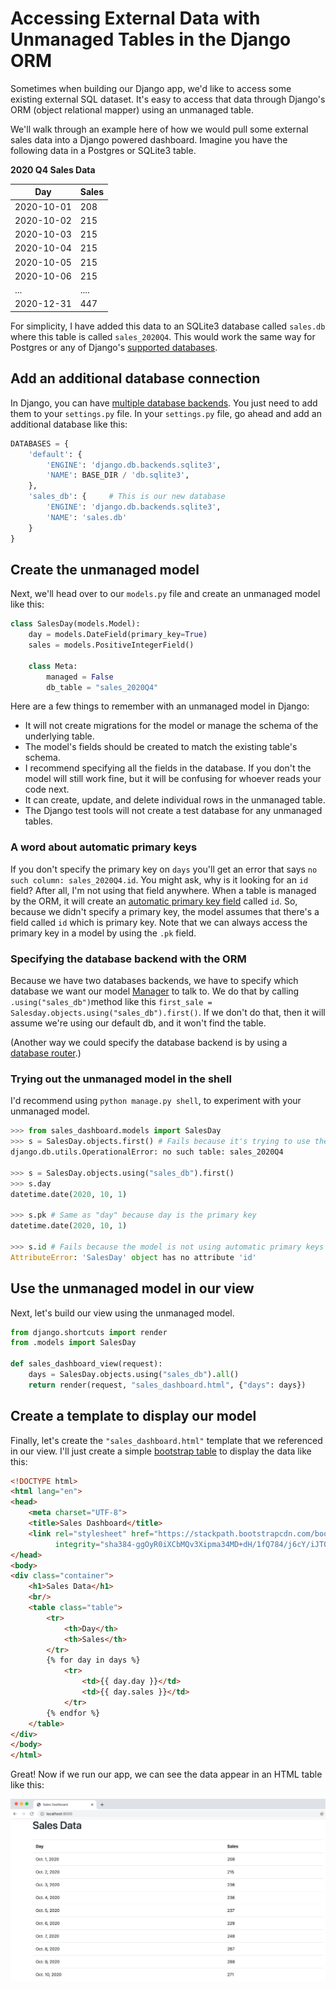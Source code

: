 # Accessing External Data with Unmanaged Tables in the Django ORM

Sometimes when building our Django app, we'd like to access some existing external SQL dataset. It's easy
to access that data through Django's ORM (object relational mapper) using an unmanaged table. 

We'll walk through an example here of how we would pull some external sales data into a Django powered dashboard.
Imagine you have the following data in a Postgres or SQLite3 table. 

**2020 Q4 Sales Data**

|   Day    | Sales |
|----------|-------|
|2020-10-01|  208  |
|2020-10-02|  215  |
|2020-10-03|  215  |
|2020-10-04|  215  |
|2020-10-05|  215  |
|2020-10-06|  215  |
| ...      | ....  |
|2020-12-31|  447  |

For simplicity, I have added this data to an SQLite3 database called `sales.db` where this table is 
called `sales_2020Q4`. This would work the same way for Postgres or any of Django's [supported databases](https://docs.djangoproject.com/en/3.1/ref/databases/). 

## Add an additional database connection
In Django, you can have [multiple database backends](https://docs.djangoproject.com/en/3.1/topics/db/multi-db/).
You just need to add them to your `settings.py` file. In your `settings.py` file, go ahead and add an additional
database like this:

```python
DATABASES = {
    'default': {
        'ENGINE': 'django.db.backends.sqlite3',
        'NAME': BASE_DIR / 'db.sqlite3',
    },
    'sales_db': {     # This is our new database
        'ENGINE': 'django.db.backends.sqlite3',
        'NAME': 'sales.db'
    }
}
```

## Create the unmanaged model
Next, we'll head over to our `models.py` file and create an unmanaged model like this:

```python
class SalesDay(models.Model):
    day = models.DateField(primary_key=True)
    sales = models.PositiveIntegerField()

    class Meta:
        managed = False
        db_table = "sales_2020Q4"
```

Here are a few things to remember with an unmanaged model in Django:

- It will not create migrations for the model or manage the schema of the underlying table.
- The model's fields should be created to match the existing table's schema. 
- I recommend specifying all the fields in the database. If you don't the model will still work fine, but it 
  will be confusing for whoever reads your code next.
- It can create, update, and delete individual rows in the unmanaged table.
- The Django test tools will not create a test database for any unmanaged tables.

### A word about automatic primary keys
If you don't specify the primary key on `days` you'll get an error that says `no such column: sales_2020Q4.id`. 
You might ask, why is it looking for an `id` field? After all, I'm not using that field anywhere. When a table is 
managed by the ORM, it will create an [automatic primary key field](https://docs.djangoproject.com/en/3.1/topics/db/models/#automatic-primary-key-fields)
called `id`. So, because we didn't specify a primary key, the model assumes that there's a field called `id` which is 
primary key. Note that we can always access the primary key in a model by using the `.pk` field. 

### Specifying the database backend with the ORM
Because we have two databases backends, we have to specify which database we want our model [Manager](https://docs.djangoproject.com/en/3.1/topics/db/managers/) 
to talk to. We do that by calling `.using("sales_db")`method like this `first_sale = Salesday.objects.using("sales_db").first()`. 
If we don't do that, then it will assume we're using our default db, and it won't find the table.

(Another way we could specify the database backend is by using a [database router](https://docs.djangoproject.com/en/3.1/topics/db/multi-db/#database-routers).)

### Trying out the unmanaged model in the shell
I'd recommend using `python manage.py shell`, to experiment with your unmanaged model.

```python
>>> from sales_dashboard.models import SalesDay
>>> s = SalesDay.objects.first() # Fails because it's trying to use the "default" database
django.db.utils.OperationalError: no such table: sales_2020Q4

>>> s = SalesDay.objects.using("sales_db").first()
>>> s.day
datetime.date(2020, 10, 1)

>>> s.pk # Same as "day" because day is the primary key
datetime.date(2020, 10, 1)

>>> s.id # Fails because the model is not using automatic primary keys
AttributeError: 'SalesDay' object has no attribute 'id'
``` 

## Use the unmanaged model in our view
Next, let's build our view using the unmanaged model. 

```python
from django.shortcuts import render
from .models import SalesDay

def sales_dashboard_view(request):
    days = SalesDay.objects.using("sales_db").all()
    return render(request, "sales_dashboard.html", {"days": days})
```


## Create a template to display our model
Finally, let's create the `"sales_dashboard.html"` template that we referenced in our view. I'll just create a simple
[bootstrap table](https://getbootstrap.com/docs/4.0/content/tables/) to display the data like this:

```html
<!DOCTYPE html>
<html lang="en">
<head>
    <meta charset="UTF-8">
    <title>Sales Dashboard</title>
    <link rel="stylesheet" href="https://stackpath.bootstrapcdn.com/bootstrap/4.3.1/css/bootstrap.min.css"
          integrity="sha384-ggOyR0iXCbMQv3Xipma34MD+dH/1fQ784/j6cY/iJTQUOhcWr7x9JvoRxT2MZw1T" crossorigin="anonymous">
</head>
<body>
<div class="container">
    <h1>Sales Data</h1>
    <br/>
    <table class="table">
        <tr>
            <th>Day</th>
            <th>Sales</th>
        </tr>
        {% for day in days %}
            <tr>
                <td>{{ day.day }}</td>
                <td>{{ day.sales }}</td>
            </tr>
        {% endfor %}
    </table>
</div>
</body>
</html>
```

Great! Now if we run our app, we can see the data appear in an HTML table like this:

![Sales Dashboard Table](./img/sales_dashboard_table.png "Sales Dashboard Table")
